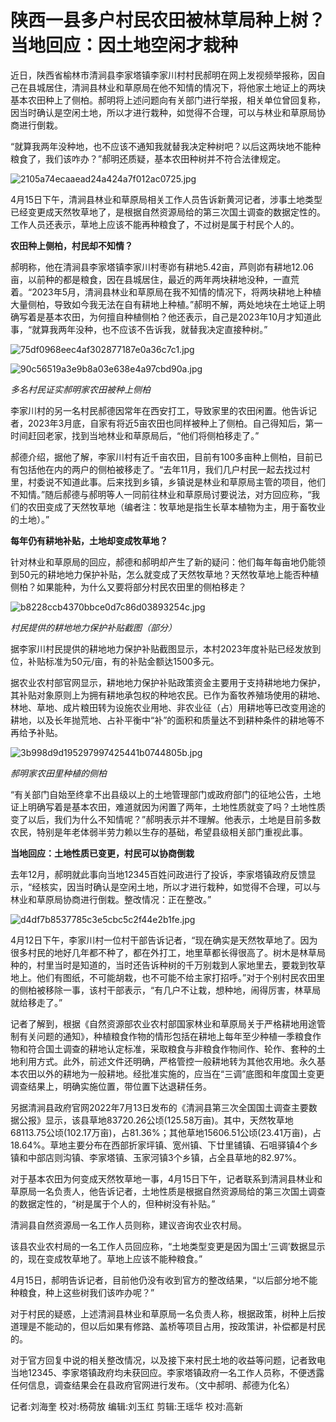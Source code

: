 # 陕西一县多户村民农田被林草局种上树？当地回应：因土地空闲才栽种

近日，陕西省榆林市清涧县李家塔镇李家川村村民郝明在网上发视频举报称，因自己在县城居住，清涧县林业和草原局在他不知情的情况下，将他家土地证上的两块基本农田种上了侧柏。郝明将上述问题向有关部门进行举报，相关单位曾回复称，因当时确认是空闲土地，所以才进行栽种，如觉得不合理，可以与林业和草原局协商进行倒栽。

“就算我两年没种地，也不应该不通知我就替我决定种树吧？以后这两块地不能种粮食了，我们该咋办？”郝明还质疑，基本农田种树并不符合法律规定。

![2105a74ecaaead24a424a7f012ac0725.jpg](https://raw.githubusercontent.com/qqhsx/qqnews_image/main/2024/04/16/陕西一县多户村民农田被林草局种上树？当地回应：因土地空闲才栽种/2105a74ecaaead24a424a7f012ac0725.jpg)

4月15日下午，清涧县林业和草原局相关工作人员告诉新黄河记者，涉事土地类型已经变更成天然牧草地了，是根据自然资源局给的第三次国土调查的数据定性的。工作人员还表示，草地上应该不能再种粮食了，不过树是属于村民个人的。

**农田种上侧柏，村民却不知情？**

郝明称，他在清涧县李家塔镇李家川村枣峁有耕地5.42亩，芦则峁有耕地12.06亩，以前种的都是粮食，因在县城居住，最近的两年两块耕地没种，一直荒着。“2023年5月，清涧县林业和草原局在我不知情的情况下，将两块耕地上种植大量侧柏，导致如今我无法在自有耕地上种植。”郝明不解，两处地块在土地证上明确写着是基本农田，为何擅自种植侧柏？他还表示，自己是2023年10月才知道此事，“就算我两年没种，也不应该不告诉我，就替我决定直接种树。”

![75df0968eec4af302877187e0a36c7c1.jpg](https://raw.githubusercontent.com/qqhsx/qqnews_image/main/2024/04/16/陕西一县多户村民农田被林草局种上树？当地回应：因土地空闲才栽种/75df0968eec4af302877187e0a36c7c1.jpg)

![90c56519a3e9b8a03e638e4a97cbd90a.jpg](https://raw.githubusercontent.com/qqhsx/qqnews_image/main/2024/04/16/陕西一县多户村民农田被林草局种上树？当地回应：因土地空闲才栽种/90c56519a3e9b8a03e638e4a97cbd90a.jpg)

_多名村民证实郝明家农田被种上侧柏_

李家川村的另一名村民郝德因常年在西安打工，导致家里的农田闲置。他告诉记者，2023年3月底，自家有将近5亩农田也同样被种上了侧柏。自己得知后，第一时间赶回老家，找到当地林业和草原局后，“他们将侧柏移走了。”

郝德介绍，据他了解，李家川村有近千亩农田，目前有100多亩种上侧柏，目前已有包括他在内的两户的侧柏被移走了。“去年11月，我们几户村民一起去找过村里，村委说不知道此事。后来找到乡镇，乡镇说是林业和草原局主管的项目，他们不知情。”随后郝德与郝明等人一同前往林业和草原局讨要说法，对方回应称，“我们的农田变成了天然牧草地（编者注：牧草地是指生长草本植物为主，用于畜牧业的土地）。”

**每年仍有耕地补贴，土地却变成牧草地？**

针对林业和草原局的回应，郝德和郝明却产生了新的疑问：他们每年每亩地仍能领到50元的耕地地力保护补贴，怎么就变成了天然牧草地？天然牧草地上能否种植侧柏？如果能种，为什么又要将部分村民农田里的侧柏移走？

![b8228ccb4370bbce0d7c86d03893254c.jpg](https://raw.githubusercontent.com/qqhsx/qqnews_image/main/2024/04/16/陕西一县多户村民农田被林草局种上树？当地回应：因土地空闲才栽种/b8228ccb4370bbce0d7c86d03893254c.jpg)

_村民提供的耕地地力保护补贴截图（部分）_

据李家川村民提供的耕地地力保护补贴截图显示，本村2023年度补贴已经发放到位，补贴标准为50元/亩，有的补贴金额达1500多元。

据农业农村部官网显示，耕地地力保护补贴政策资金主要用于支持耕地地力保护，其补贴对象原则上为拥有耕地承包权的种地农民。已作为畜牧养殖场使用的耕地、林地、草地、成片粮田转为设施农业用地、非农业征（占）用耕地等已改变用途的耕地，以及长年抛荒地、占补平衡中“补”的面积和质量达不到耕种条件的耕地等不再给予补贴。

![3b998d9d195297997425441b0744805b.jpg](https://raw.githubusercontent.com/qqhsx/qqnews_image/main/2024/04/16/陕西一县多户村民农田被林草局种上树？当地回应：因土地空闲才栽种/3b998d9d195297997425441b0744805b.jpg)

_郝明家农田里种植的侧柏_

“有关部门自始至终拿不出县级以上的土地管理部门或政府部门的征地公告，土地证上明确写着是基本农田，难道就因为闲置了两年，土地性质就变了吗？土地性质变了以后，我们为什么不知情呢？”郝明表示并不理解。他表示，土地是目前多数农民，特别是年老体弱半劳力赖以生存的基础，希望县级相关部门重视此事。

**当地回应：土地性质已变更，村民可以协商倒栽**

去年12月，郝明就此事向当地12345百姓问政进行了投诉，李家塔镇政府反馈显示，“经核实，因当时确认是空闲土地，所以才进行栽种，如觉得不合理，可以与林业和草原局协商进行倒栽。整改情况：正在整改。”

![d4df7b8537785c3e5cbc5c2f44e2b1fe.jpg](https://raw.githubusercontent.com/qqhsx/qqnews_image/main/2024/04/16/陕西一县多户村民农田被林草局种上树？当地回应：因土地空闲才栽种/d4df7b8537785c3e5cbc5c2f44e2b1fe.jpg)

4月12日下午，李家川村一位村干部告诉记者，“现在确实是天然牧草地了。因为很多村民的地好几年都不种了，都在外打工，地里草都长得很高了。树木是林草局种的，村里当时是知道的，当时还告诉种树的千万别栽到人家地里去，要栽到牧草地上。他们有图纸，不可能胡栽，也不可能不给主家打招呼。”对于个别村民农田里的侧柏被移除一事，该村干部表示，“有几户不让栽，想种地，闹得厉害，林草局就给移走了。”

记者了解到，根据《自然资源部农业农村部国家林业和草原局关于严格耕地用途管制有关问题的通知》，种植粮食作物的情形包括在耕地上每年至少种植一季粮食作物和符合国土调查的耕地认定标准，采取粮食与非粮食作物间作、轮作、套种的土地利用方式。此外，前述文件还明确，严格管控一般耕地转为其他农用地。永久基本农田以外的耕地为一般耕地。经批准实施的，应当在“三调”底图和年度国土变更调查结果上，明确实施位置，带位置下达退耕任务。

另据清涧县政府官网2022年7月13日发布的《清涧县第三次全国国土调查主要数据公报》显示，该县草地83720.26公顷(125.58万亩)。其中，天然牧草地68113.75公顷(102.17万亩)，占81.36%；其他草地15606.51公顷(23.41万亩)，占18.64%。草地主要分布在西部折家坪镇、宽州镇、下廿里铺镇、石咀驿镇4个乡镇和中部店则沟镇、李家塔镇、玉家河镇3个乡镇，占全县草地的82.97%。

对于基本农田为何变成天然牧草地一事，4月15日下午，记者联系到清涧县林业和草原局一名负责人，他告诉记者，土地性质是根据自然资源局给的第三次国土调查的数据定性的，“树是属于个人的，但种树没有补贴。”

清涧县自然资源局一名工作人员则称，建议咨询农业农村局。

该县农业农村局的一名工作人员回应称，“土地类型变更是因为国土‘三调’数据显示的，现在变成牧草地了。草地上应该不能种粮食。”

4月15日，郝明告诉记者，目前他仍没有收到官方的整改结果，“以后部分地不能种粮食，种上这些树我们该咋办呢？”

对于村民的疑惑，上述清涧县林业和草原局一名负责人称，根据政策，树种上后按道理是不能动的，但以后如果有修路、盖桥等项目占用，按政策讲，补偿都是村民的。

对于官方回复中说的相关整改情况，以及接下来村民土地的收益等问题，记者致电当地12345、李家塔镇政府均未获回应。李家塔镇政府一名工作人员称，不便透露任何信息，调查结果会在县政府官网进行发布。（文中郝明、郝德为化名）

记者:刘海奎 校对:杨荷放 编辑:刘玉红 剪辑:王瑶华 校对:高新

